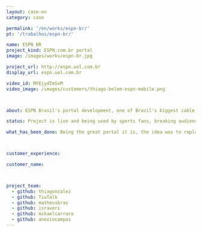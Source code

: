 ```yaml
---
layout: case-en
category: case

permalink: '/en/works/espn-br/'
pt: '/trabalhos/espn-br/'

name: ESPN BR
project_kind: ESPN.com.br portal
image: /images/works/espn-br.jpg

project_url: http://espn.uol.com.br
display_url: espn.uol.com.br

video_id: MYEjydImSxM
video_image: /images/customers/thiago-belem-espn-mobile.png



about: ESPN Brasil's portal development, one of Brazil's biggest cable television sports channel. With a responsive version, it solved several problems with this user group, as they couldn't access the portal from a mobile device.

status: Project is live and being used by sports fans, breaking audience records in the first months after launch.

what_has_been_done: Being the great portal it is, the idea was to replace pages one by one so the final users wouldn't feel the change. The portal, today, has 100% support for mobile devices.



customer_experience:

customer_name:



project_team:
  - github: thiagonzalez
  - github: TiuTalk
  - github: matheusbras
  - github: israveri
  - github: mikaelcarrara
  - github: aneziocampos
---
```

